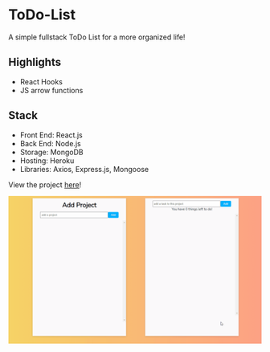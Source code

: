 # ToDo-List
A simple fullstack ToDo List for a more organized life!
## Highlights
* React Hooks
* JS arrow functions
## Stack
- Front End: React.js
- Back End: Node.js
- Storage: MongoDB
- Hosting: Heroku
- Libraries: Axios, Express.js, Mongoose


View the project [here](https://boiling-hollows-68089.herokuapp.com/)!

![](Animation.gif)


